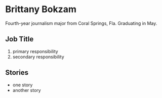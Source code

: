 # Brittany Bokzam

Fourth-year journalism major from Coral Springs, Fla. Graduating in May.

## Job Title

1. primary responsibility
2. secondary responsibility

## Stories

* one story
* another story
